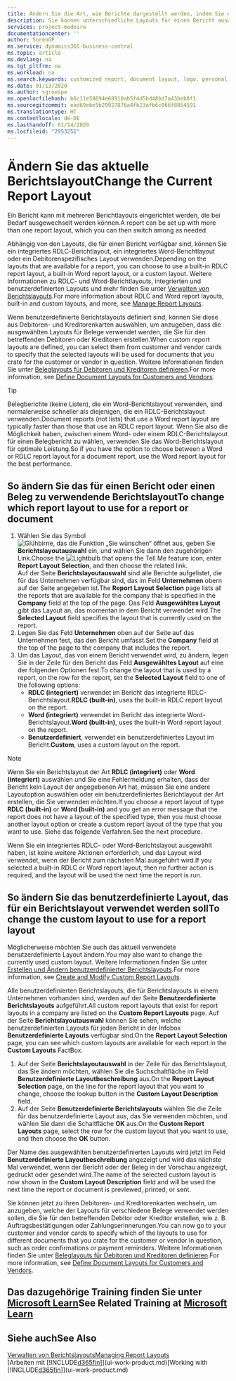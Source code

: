 ```yaml
---
title: Ändern Sie die Art, wie Berichte dargestellt werden, indem Sie ein anderes Layout auswählen| Microsoft Docs
description: Sie können unterschiedliche Layouts für einen Bericht auswählen und zwischen Layouts wechseln, um das Aussehen des Berichts zu ändern.
services: project-madeira
documentationcenter: ''
author: SorenGP
ms.service: dynamics365-business-central
ms.topic: article
ms.devlang: na
ms.tgt_pltfrm: na
ms.workload: na
ms.search.keywords: customized report, document layout, logo, personalize
ms.date: 01/13/2020
ms.author: sgroespe
ms.openlocfilehash: b6c11e58694e68918ab5f4d5bd48bd7a43beb8f1
ms.sourcegitcommit: ead69ebe5b29927876a4fb23afb6c066f8854591
ms.translationtype: HT
ms.contentlocale: de-DE
ms.lasthandoff: 01/14/2020
ms.locfileid: "2953251"
---
```

# <a name="change-the-current-report-layout"></a><span data-ttu-id="fa6fa-103">Ändern Sie das aktuelle Berichtslayout</span><span class="sxs-lookup"><span data-stu-id="fa6fa-103">Change the Current Report Layout</span></span>
<span data-ttu-id="fa6fa-104">Ein Bericht kann mit mehreren Berichtlayouts eingerichtet werden, die bei Bedarf ausgewechselt werden können.</span><span class="sxs-lookup"><span data-stu-id="fa6fa-104">A report can be set up with more than one report layout, which you can then switch among as needed.</span></span>

<span data-ttu-id="fa6fa-105">Abhängig von den Layouts, die für einen Bericht verfügbar sind, können Sie ein integriertes RDLC-Berichtlayout, ein integriertes Word-Berichtlayout oder ein Debitorenspezifisches Layout verwenden.</span><span class="sxs-lookup"><span data-stu-id="fa6fa-105">Depending on the layouts that are available for a report, you can choose to use a built-in RDLC report layout, a built-in Word report layout, or a custom layout.</span></span> <span data-ttu-id="fa6fa-106">Weitere Informationen zu RDLC- und Word-Berichtlayouts, integrierten und benutzerdefinierten Layouts und mehr finden Sie unter [Verwalten von Berichtslayouts](ui-manage-report-layouts.md).</span><span class="sxs-lookup"><span data-stu-id="fa6fa-106">For more information about RDLC and Word report layouts, built-in and custom layouts, and more, see [Manage Report Layouts](ui-manage-report-layouts.md).</span></span>

<span data-ttu-id="fa6fa-107">Wenn benutzerdefinierte Berichtslayouts definiert sind, können Sie diese aus Debitoren- und Kreditorenkarten auswählen, um anzugeben, dass die ausgewählten Layouts für Belege verwendet werden, die Sie für den betreffenden Debitoren oder Kreditoren erstellen.</span><span class="sxs-lookup"><span data-stu-id="fa6fa-107">When custom report layouts are defined, you can select them from customer and vendor cards to specify that the selected layouts will be used for documents that you crate for the customer or vendor in question.</span></span> <span data-ttu-id="fa6fa-108">Weitere Informationen finden Sie unter [Beleglayouts für Debitoren und Kreditoren definieren](ui-define-customer-vendor-document-layouts.md).</span><span class="sxs-lookup"><span data-stu-id="fa6fa-108">For more information, see [Define Document Layouts for Customers and Vendors](ui-define-customer-vendor-document-layouts.md).</span></span>

> [!TIP]  
> <span data-ttu-id="fa6fa-109">Belegberichte (keine Listen), die ein Word-Berichtslayout verwenden, sind normalerweise schneller als diejenigen, die ein RDLC-Berichtslayout verwenden.</span><span class="sxs-lookup"><span data-stu-id="fa6fa-109">Document reports (not lists) that use a Word report layout are typically faster than those that use an RDLC report layout.</span></span> <span data-ttu-id="fa6fa-110">Wenn Sie also die Möglichkeit haben, zwischen einem Word- oder einem RDLC-Berichtslayout für einen Belegbericht zu wählen, verwenden Sie das Word-Berichtslayout für optimale Leistung.</span><span class="sxs-lookup"><span data-stu-id="fa6fa-110">So if you have the option to choose between a Word or RDLC report layout for a document report, use the Word report layout for the best performance.</span></span>

## <a name="to-change-which-report-layout-to-use-for-a-report-or-document"></a><span data-ttu-id="fa6fa-111">So ändern Sie das für einen Bericht oder einen Beleg zu verwendende Berichtslayout</span><span class="sxs-lookup"><span data-stu-id="fa6fa-111">To change which report layout to use for a report or document</span></span>
1. <span data-ttu-id="fa6fa-112">Wählen Sie das Symbol ![Glühbirne, das die Funktion „Sie wünschen“ öffnet](media/ui-search/search_small.png "Was möchten Sie tun?") aus, geben Sie **Berichtslayoutauswahl** ein, und wählen Sie dann den zugehörigen Link.</span><span class="sxs-lookup"><span data-stu-id="fa6fa-112">Choose the ![Lightbulb that opens the Tell Me feature](media/ui-search/search_small.png "Tell me what you want to do") icon, enter **Report Layout Selection**, and then choose the related link.</span></span>  
   <span data-ttu-id="fa6fa-113">Auf der Seite **Berichtslayoutauswahl** sind alle Berichte aufgelistet, die für das Unternehmen verfügbar sind, das im Feld **Unternehmen** obern auf der Seite angegeben ist.</span><span class="sxs-lookup"><span data-stu-id="fa6fa-113">The **Report Layout Selection** page lists all the reports that are available for the company that is specified in the **Company** field at the top of the page.</span></span> <span data-ttu-id="fa6fa-114">Das Feld **Ausgewähltes Layout** gibt das Layout an, das momentan in dem Bericht verwendet wird.</span><span class="sxs-lookup"><span data-stu-id="fa6fa-114">The **Selected Layout** field specifies the layout that is currently used on the report.</span></span>
2. <span data-ttu-id="fa6fa-115">Legen Sie das Feld **Unternehmen** oben auf der Seite auf das Unternehmen fest, das den Bericht umfasst.</span><span class="sxs-lookup"><span data-stu-id="fa6fa-115">Set the **Company** field at the top of the page to the company that includes the report.</span></span>
3. <span data-ttu-id="fa6fa-116">Um das Layout, das von einem Bericht verwendet wird, zu ändern, legen Sie in der Zeile für den Bericht das Feld **Ausgewähltes Layout** auf eine der folgenden Optionen fest:</span><span class="sxs-lookup"><span data-stu-id="fa6fa-116">To change the layout that is used by a report, on the row for the report, set the **Selected Layout** field to one of the following options:</span></span>
   * <span data-ttu-id="fa6fa-117">**RDLC (integriert)** verwendet im Bericht das integrierte RDLC-Berichtslayout.</span><span class="sxs-lookup"><span data-stu-id="fa6fa-117">**RDLC (built-in)**, uses the built-in RDLC report layout on the report.</span></span>
   * <span data-ttu-id="fa6fa-118">**Word (integriert)** verwendet im Bericht das integrierte Word-Berichtslayout.</span><span class="sxs-lookup"><span data-stu-id="fa6fa-118">**Word (built-in)**, uses the built-in Word report layout on the report.</span></span>
   * <span data-ttu-id="fa6fa-119">**Benutzerdefiniert**, verwendet ein benutzerdefiniertes Layout im Bericht.</span><span class="sxs-lookup"><span data-stu-id="fa6fa-119">**Custom**, uses a custom layout on the report.</span></span>  

> [!NOTE]
> <span data-ttu-id="fa6fa-120">Wenn Sie ein Berichtslayout der Art **RDLC (integriert)** oder **Word (integriert)** auswählen und Sie eine Fehlermeldung erhalten, dass der Bericht kein Layout der angegebenen Art hat, müssen Sie eine andere Layoutoption auswählen oder ein benutzerdefiniertes Berichtlayout der Art erstellen, die Sie verwenden möchten.</span><span class="sxs-lookup"><span data-stu-id="fa6fa-120">If you choose a report layout of type **RDLC (built-in)** or **Word (built-in)** and you get an error message that the report does not have a layout of the specified type, then you must choose another layout option or create a custom report layout of the type that you want to use.</span></span> <span data-ttu-id="fa6fa-121">Siehe das folgende Verfahren.</span><span class="sxs-lookup"><span data-stu-id="fa6fa-121">See the next procedure.</span></span>

<span data-ttu-id="fa6fa-122">Wenn Sie ein integriertes RDLC- oder Word-Berichtslayout ausgewählt haben, ist keine weitere Aktionen erforderlich, und das Layout wird verwendet, wenn der Bericht zum nächsten Mal ausgeführt wird.</span><span class="sxs-lookup"><span data-stu-id="fa6fa-122">If you selected a built-in RDLC or Word report layout, then no further action is required, and the layout will be used the next time the report is run.</span></span>

## <a name="to-change-the-custom-layout-to-use-for-a-report-layout"></a><span data-ttu-id="fa6fa-123">So ändern Sie das benutzerdefinierte Layout, das für ein Berichtslayout verwendet werden soll</span><span class="sxs-lookup"><span data-stu-id="fa6fa-123">To change the custom layout to use for a report layout</span></span>
<span data-ttu-id="fa6fa-124">Möglicherweise möchten Sie auch das aktuell verwendete benutzerdefinierte Layout ändern.</span><span class="sxs-lookup"><span data-stu-id="fa6fa-124">You may also want to change the currently used custom layout.</span></span> <span data-ttu-id="fa6fa-125">Weitere Informationen finden Sie unter [Erstellen und Ändern benutzerdefinierter Berichtslayouts](ui-how-create-custom-report-layout.md).</span><span class="sxs-lookup"><span data-stu-id="fa6fa-125">For more information, see [Create and Modify Custom Report Layouts](ui-how-create-custom-report-layout.md).</span></span>

<span data-ttu-id="fa6fa-126">Alle benutzerdefinierten Berichtslayouts, die für Berichtslayouts in einem Unternehmen vorhanden sind, werden auf der Seite **Benutzerdefinierte Berichtslayouts** aufgeführt.</span><span class="sxs-lookup"><span data-stu-id="fa6fa-126">All custom report layouts that exist for report layouts in a company are listed on the **Custom Report Layouts** page.</span></span> <span data-ttu-id="fa6fa-127">Auf der Seite **Berichtslayoutauswahl** können Sie sehen, welche benutzerdefinierten Layouts für jeden Bericht in der Infobox **Benutzerdefinierte Layouts** verfügbar sind.</span><span class="sxs-lookup"><span data-stu-id="fa6fa-127">On the **Report Layout Selection** page, you can see which custom layouts are available for each report in the **Custom Layouts** FactBox.</span></span>

1. <span data-ttu-id="fa6fa-128">Auf der Seite **Berichtslayoutauswahl** in der Zeile für das Berichtslayout, das Sie ändern möchten, wählen Sie die Suchschaltfläche im Feld **Benutzerdefinierte Layoutbeschreibung** aus.</span><span class="sxs-lookup"><span data-stu-id="fa6fa-128">On the **Report Layout Selection** page, on the line for the report layout that you want to change, choose the lookup button in the **Custom Layout Description** field.</span></span>
2. <span data-ttu-id="fa6fa-129">Auf der Seite **Benutzerdefinierte Berichtslayouts** wählen Sie die Zeile für das benutzerdefinierte Layout aus, das Sie verwenden möchten, und wählen Sie dann die Schaltfläche **OK** aus.</span><span class="sxs-lookup"><span data-stu-id="fa6fa-129">On the **Custom Report Layouts** page, select the row for the custom layout that you want to use, and then choose the **OK** button.</span></span>

<span data-ttu-id="fa6fa-130">Der Name des ausgewählten benutzerdefinierten Layouts wird jetzt im Feld **Benutzerdefinierte Layoutbeschreibung** angezeigt und wird das nächste Mal verwendet, wenn der Bericht oder der Beleg in der Vorschau angezeigt, gedruckt oder gesendet wird.</span><span class="sxs-lookup"><span data-stu-id="fa6fa-130">The name of the selected custom layout is now shown in the **Custom Layout Description** field and will be used the next time the report or document is previewed, printed, or sent.</span></span>

<span data-ttu-id="fa6fa-131">Sie können jetzt zu Ihren Debitoren- und Kreditorenkarten wechseln, um anzugeben, welche der Layouts für verschiedene Belege verwendet werden sollen, die Sie für den betreffenden Debitor oder Kreditor erstellen, wie z. B. Auftragsbestätigungen oder Zahlungserinnerungen.</span><span class="sxs-lookup"><span data-stu-id="fa6fa-131">You can now go to your customer and vendor cards to specify which of the layouts to use for different documents that you crate for the customer or vendor in question, such as order confirmations or payment reminders.</span></span> <span data-ttu-id="fa6fa-132">Weitere Informationen finden Sie unter [Beleglayouts für Debitoren und Kreditoren definieren](ui-define-customer-vendor-document-layouts.md).</span><span class="sxs-lookup"><span data-stu-id="fa6fa-132">For more information, see [Define Document Layouts for Customers and Vendors](ui-define-customer-vendor-document-layouts.md).</span></span>

## <a name="see-related-training-at-microsoft-learnlearnmoduleschange-documents-dynamics-365-business-centralindex"></a><span data-ttu-id="fa6fa-133">Das dazugehörige Training finden Sie unter [Microsoft Learn](/learn/modules/change-documents-dynamics-365-business-central/index)</span><span class="sxs-lookup"><span data-stu-id="fa6fa-133">See Related Training at [Microsoft Learn](/learn/modules/change-documents-dynamics-365-business-central/index)</span></span>

## <a name="see-also"></a><span data-ttu-id="fa6fa-134">Siehe auch</span><span class="sxs-lookup"><span data-stu-id="fa6fa-134">See Also</span></span>
[<span data-ttu-id="fa6fa-135">Verwalten von Berichtslayouts</span><span class="sxs-lookup"><span data-stu-id="fa6fa-135">Managing Report Layouts</span></span>](ui-manage-report-layouts.md)  
<span data-ttu-id="fa6fa-136">[Arbeiten mit [!INCLUDE[d365fin](includes/d365fin_md.md)]](ui-work-product.md)</span><span class="sxs-lookup"><span data-stu-id="fa6fa-136">[Working with [!INCLUDE[d365fin](includes/d365fin_md.md)]](ui-work-product.md)</span></span>
